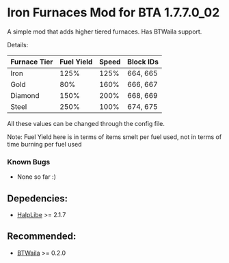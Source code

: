 # Iron Furnaces Mod for BTA 1.7.7.0_02

A simple mod that adds higher tiered furnaces.
Has BTWaila support.


Details: 

| Furnace Tier | Fuel Yield | Speed | Block IDs |
| ------------ | ---------- | ----- | --------- |
| Iron         | 125%       | 125%  | 664, 665  |
| Gold         | 80%        | 160%  | 666, 667  |
| Diamond      | 150%       | 200%  | 668, 669  |
| Steel        | 250%       | 100%  | 674, 675  |

All these values can be changed through the config file.

Note: Fuel Yield here is in terms of items smelt per fuel used, not in terms of time burning per fuel used

### Known Bugs
- None so far :)


## Depedencies:
- [HalpLibe](https://github.com/Turnip-Labs/bta-halplibe) >= 2.1.7

## Recommended:
- [BTWaila](https://github.com/ToufouMaster/BTWaila) >= 0.2.0
